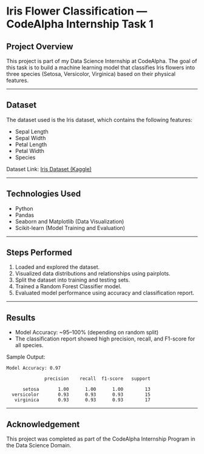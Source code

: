 # Iris Flower Classification — CodeAlpha Internship Task 1

## Project Overview

This project is part of my Data Science Internship at CodeAlpha.
The goal of this task is to build a machine learning model that classifies Iris flowers into three species (Setosa, Versicolor, Virginica) based on their physical features.

---

## Dataset

The dataset used is the Iris dataset, which contains the following features:

* Sepal Length
* Sepal Width
* Petal Length
* Petal Width
* Species

Dataset Link: [Iris Dataset (Kaggle)](https://www.kaggle.com/datasets/saurabh00007/iriscsv)

---

## Technologies Used

* Python
* Pandas
* Seaborn and Matplotlib (Data Visualization)
* Scikit-learn (Model Training and Evaluation)

---

## Steps Performed

1. Loaded and explored the dataset.
2. Visualized data distributions and relationships using pairplots.
3. Split the dataset into training and testing sets.
4. Trained a Random Forest Classifier model.
5. Evaluated model performance using accuracy and classification report.

---

## Results

* Model Accuracy: ~95–100% (depending on random split)
* The classification report showed high precision, recall, and F1-score for all species.

Sample Output:

```
Model Accuracy: 0.97

              precision    recall  f1-score   support

      setosa       1.00      1.00      1.00        13
  versicolor       0.93      0.93      0.93        15
   virginica       0.93      0.93      0.93        17
```

---

## Acknowledgement

This project was completed as part of the CodeAlpha Internship Program in the Data Science Domain.
